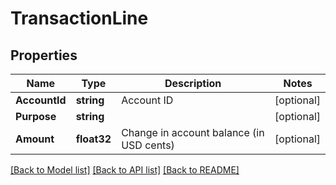 # TransactionLine

## Properties
Name | Type | Description | Notes
------------ | ------------- | ------------- | -------------
**AccountId** | **string** | Account ID | [optional] 
**Purpose** | **string** |  | [optional] 
**Amount** | **float32** | Change in account balance (in USD cents) | [optional] 

[[Back to Model list]](../README.md#documentation-for-models) [[Back to API list]](../README.md#documentation-for-api-endpoints) [[Back to README]](../README.md)


